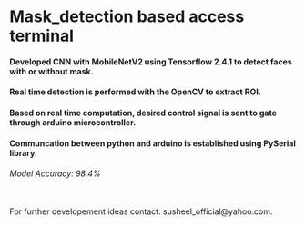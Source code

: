 # Mask_detection based access terminal

#### Developed CNN with MobileNetV2 using Tensorflow 2.4.1 to detect faces with or without mask. 
#### Real time detection is performed with the OpenCV to extract ROI. 
#### Based on real time computation, desired control signal is sent to gate through arduino microcontroller. 
#### Communcation between python and arduino is established using PySerial library.

###### Model Accuracy: 98.4%
<br>
For further developement ideas contact: susheel_official@yahoo.com.
